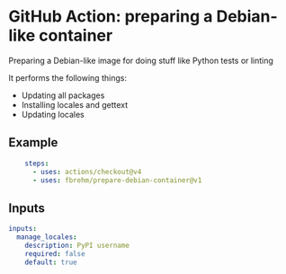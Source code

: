 # GitHub Action: preparing a Debian-like container

Preparing a Debian-like image for doing stuff like Python tests or linting

It performs the following things:
* Updating all packages
* Installing locales and gettext
* Updating locales

## Example

```yaml
    steps:
      - uses: actions/checkout@v4
      - uses: fbrehm/prepare-debian-container@v1
```

## Inputs

```yaml
inputs:
  manage_locales:
    description: PyPI username
    required: false
    default: true
```



